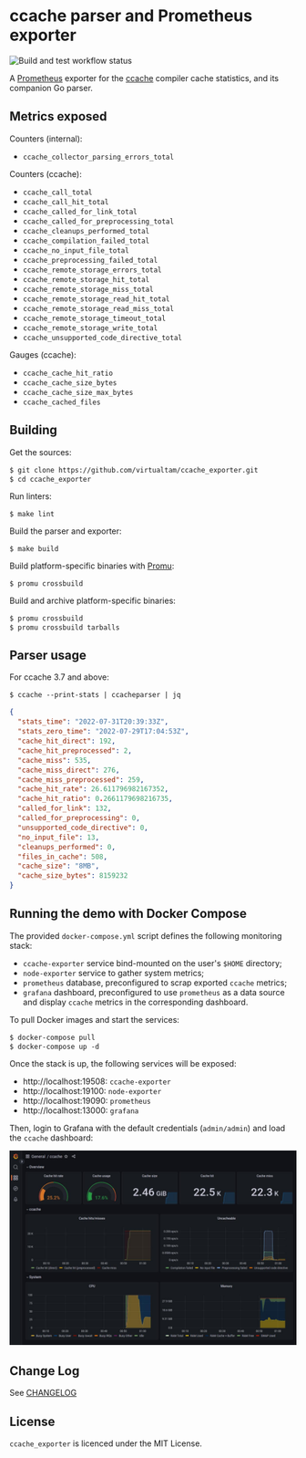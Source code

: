 # ccache parser and Prometheus exporter

<img src="https://github.com/virtualtam/ccache_exporter/actions/workflows/build-and-test.yml/badge.svg?branch=main" alt="Build and test workflow status">

A [Prometheus](https://prometheus.io/) exporter for the
[ccache](https://ccache.dev/) compiler cache statistics, and its companion Go
parser.

## Metrics exposed

Counters (internal):

- `ccache_collector_parsing_errors_total`

Counters (ccache):

- `ccache_call_total`
- `ccache_call_hit_total`
- `ccache_called_for_link_total`
- `ccache_called_for_preprocessing_total`
- `ccache_cleanups_performed_total`
- `ccache_compilation_failed_total`
- `ccache_no_input_file_total`
- `ccache_preprocessing_failed_total`
- `ccache_remote_storage_errors_total`
- `ccache_remote_storage_hit_total`
- `ccache_remote_storage_miss_total`
- `ccache_remote_storage_read_hit_total`
- `ccache_remote_storage_read_miss_total`
- `ccache_remote_storage_timeout_total`
- `ccache_remote_storage_write_total`
- `ccache_unsupported_code_directive_total`


Gauges (ccache):

- `ccache_cache_hit_ratio`
- `ccache_cache_size_bytes`
- `ccache_cache_size_max_bytes`
- `ccache_cached_files`

## Building

Get the sources:

```shell
$ git clone https://github.com/virtualtam/ccache_exporter.git
$ cd ccache_exporter
```

Run linters:
```shell
$ make lint
```

Build the parser and exporter:

```shell
$ make build
```

Build platform-specific binaries with [Promu](https://github.com/prometheus/promu):

```shell
$ promu crossbuild
```

Build and archive platform-specific binaries:

```shell
$ promu crossbuild
$ promu crossbuild tarballs
```

Parser usage
------------

For ccache 3.7 and above:

```shell
$ ccache --print-stats | ccacheparser | jq
```

```json
{
  "stats_time": "2022-07-31T20:39:33Z",
  "stats_zero_time": "2022-07-29T17:04:53Z",
  "cache_hit_direct": 192,
  "cache_hit_preprocessed": 2,
  "cache_miss": 535,
  "cache_miss_direct": 276,
  "cache_miss_preprocessed": 259,
  "cache_hit_rate": 26.611796982167352,
  "cache_hit_ratio": 0.2661179698216735,
  "called_for_link": 132,
  "called_for_preprocessing": 0,
  "unsupported_code_directive": 0,
  "no_input_file": 13,
  "cleanups_performed": 0,
  "files_in_cache": 508,
  "cache_size": "8MB",
  "cache_size_bytes": 8159232
}
```

## Running the demo with Docker Compose

The provided `docker-compose.yml` script defines the following monitoring
stack:

- `ccache-exporter` service bind-mounted on the user's `$HOME` directory;
- `node-exporter` service to gather system metrics;
- `prometheus` database, preconfigured to scrap exported `ccache` metrics;
- `grafana` dashboard, preconfigured to use `prometheus` as a data source
  and display `ccache` metrics in the corresponding dashboard.


To pull Docker images and start the services:

```shell
$ docker-compose pull
$ docker-compose up -d
```

Once the stack is up, the following services will be exposed:

- http://localhost:19508: `ccache-exporter`
- http://localhost:19100: `node-exporter`
- http://localhost:19090: `prometheus`
- http://localhost:13000: `grafana`


Then, login to Grafana with the default credentials (`admin/admin`) and load
the `ccache` dashboard:

<img src="./dashboard.jpg" alt="Grafana dashboard for ccache_exporter metrics">

## Change Log

See [CHANGELOG](./CHANGELOG.md)

## License

`ccache_exporter` is licenced under the MIT License.
